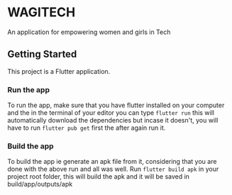 # WAGITECH

An application for empowering women and girls in Tech

## Getting Started

This project is a Flutter application.

### Run the app
To run the app, make sure that you have flutter installed on your computer and the in the terminal of your editor you can type ``flutter run`` this will automatically download the dependencies but incase it doesn't, you will have to run `flutter pub get` first the after again run it.

### Build the app
To build the app ie generate an apk file from it, considering that you are done with the above run and all was well.
Run `flutter build apk` in your project root folder, this will build the apk and it will be saved in build/app/outputs/apk